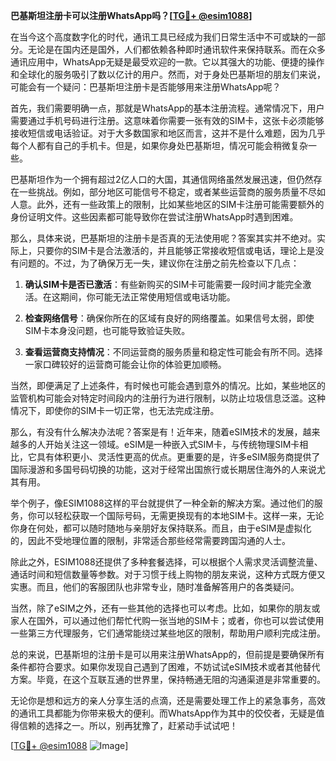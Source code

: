 **巴基斯坦注册卡可以注册WhatsApp吗？[[TG💪+ @esim1088](https://t.me/s/esim1088)]**

在当今这个高度数字化的时代，通讯工具已经成为我们日常生活中不可或缺的一部分。无论是在国内还是国外，人们都依赖各种即时通讯软件来保持联系。而在众多通讯应用中，WhatsApp无疑是最受欢迎的一款。它以其强大的功能、便捷的操作和全球化的服务吸引了数以亿计的用户。然而，对于身处巴基斯坦的朋友们来说，可能会有一个疑问：巴基斯坦注册卡是否能够用来注册WhatsApp呢？

首先，我们需要明确一点，那就是WhatsApp的基本注册流程。通常情况下，用户需要通过手机号码进行注册。这意味着你需要一张有效的SIM卡，这张卡必须能够接收短信或电话验证。对于大多数国家和地区而言，这并不是什么难题，因为几乎每个人都有自己的手机卡。但是，如果你身处巴基斯坦，情况可能会稍微复杂一些。

巴基斯坦作为一个拥有超过2亿人口的大国，其通信网络虽然发展迅速，但仍然存在一些挑战。例如，部分地区可能信号不稳定，或者某些运营商的服务质量不尽如人意。此外，还有一些政策上的限制，比如某些地区的SIM卡注册可能需要额外的身份证明文件。这些因素都可能导致你在尝试注册WhatsApp时遇到困难。

那么，具体来说，巴基斯坦的注册卡是否真的无法使用呢？答案其实并不绝对。实际上，只要你的SIM卡是合法激活的，并且能够正常接收短信或电话，理论上是没有问题的。不过，为了确保万无一失，建议你在注册之前先检查以下几点：

1. **确认SIM卡是否已激活**：有些新购买的SIM卡可能需要一段时间才能完全激活。在这期间，你可能无法正常使用短信或电话功能。
   
2. **检查网络信号**：确保你所在的区域有良好的网络覆盖。如果信号太弱，即使SIM卡本身没问题，也可能导致验证失败。
   
3. **查看运营商支持情况**：不同运营商的服务质量和稳定性可能会有所不同。选择一家口碑较好的运营商可能会让你的体验更加顺畅。

当然，即便满足了上述条件，有时候也可能会遇到意外的情况。比如，某些地区的监管机构可能会对特定时间段内的注册行为进行限制，以防止垃圾信息泛滥。这种情况下，即使你的SIM卡一切正常，也无法完成注册。

那么，有没有什么解决办法呢？答案是有！近年来，随着eSIM技术的发展，越来越多的人开始关注这一领域。eSIM是一种嵌入式SIM卡，与传统物理SIM卡相比，它具有体积更小、灵活性更高的优点。更重要的是，许多eSIM服务商提供了国际漫游和多国号码切换的功能，这对于经常出国旅行或长期居住海外的人来说尤其有用。

举个例子，像ESIM1088这样的平台就提供了一种全新的解决方案。通过他们的服务，你可以轻松获取一个国际号码，无需更换现有的本地SIM卡。这样一来，无论你身在何处，都可以随时随地与亲朋好友保持联系。而且，由于eSIM是虚拟化的，因此不受地理位置的限制，非常适合那些经常需要跨国沟通的人士。

除此之外，ESIM1088还提供了多种套餐选择，可以根据个人需求灵活调整流量、通话时间和短信数量等参数。对于习惯于线上购物的朋友来说，这种方式既方便又实惠。而且，他们的客服团队也非常专业，随时准备解答用户的各类疑问。

当然，除了eSIM之外，还有一些其他的选择也可以考虑。比如，如果你的朋友或家人在国外，可以通过他们帮忙代购一张当地的SIM卡；或者，你也可以尝试使用一些第三方代理服务，它们通常能绕过某些地区的限制，帮助用户顺利完成注册。

总的来说，巴基斯坦的注册卡是可以用来注册WhatsApp的，但前提是要确保所有条件都符合要求。如果你发现自己遇到了困难，不妨试试eSIM技术或者其他替代方案。毕竟，在这个互联互通的世界里，保持畅通无阻的沟通渠道是非常重要的。

无论你是想和远方的亲人分享生活的点滴，还是需要处理工作上的紧急事务，高效的通讯工具都能为你带来极大的便利。而WhatsApp作为其中的佼佼者，无疑是值得信赖的选择之一。所以，别再犹豫了，赶紧动手试试吧！

[[TG💪+ @esim1088](https://t.me/s/esim1088) ![Image](https://i.postimg.cc/4NQfJmqS/Snipaste-2025-05-13-00-14-12.png)]